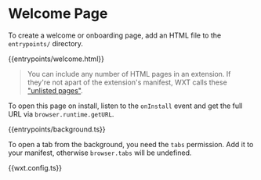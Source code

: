 # Welcome Page

To create a welcome or onboarding page, add an HTML file to the `entrypoints/` directory.

{{entrypoints/welcome.html}}

> You can include any number of HTML pages in an extension. If they're not apart of the extension's manifest, WXT calls these ["unlisted pages"](https://wxt.dev/entrypoints/unlisted-pages.html).

To open this page on install, listen to the `onInstall` event and get the full URL via `browser.runtime.getURL`.

{{entrypoints/background.ts}}

To open a tab from the background, you need the `tabs` permission. Add it to your manifest, otherwise `browser.tabs` will be undefined.

{{wxt.config.ts}}
